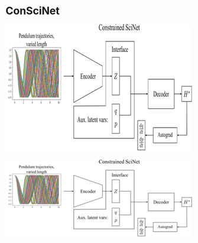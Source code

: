# ConSciNet
<img src="figures/ConSciNet_arch.png" width="800" height="350"/>

![](figures/ConSciNet_arch.png)
